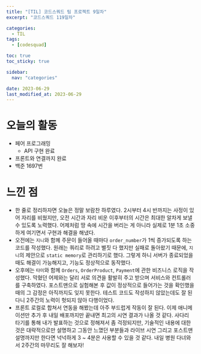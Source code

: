 ```yaml
---
title: "[TIL] 코드스쿼드 팀 프로젝트 9일차"
excerpt: "코드스쿼드 119일차"

categories:
  - TIL
tags:
  - [codesquad]

toc: true
toc_sticky: true

sidebar:
  nav: "categories"

date: 2023-06-29
last_modified_at: 2023-06-29
---
```


# 오늘의 활동

- 페어 프로그래밍
    - API 구현 완료
- 프론트와 연결까지 완료
- 백준 1697번

# 느낀 점

- 한 줄로 정리하자면 오늘은 정말 보람찬 하루였다. 2시부터 4시 반까지는 사정이 있어 자리를 비웠지만, 오전 시간과 자리 비운 이후부터의 시간은 최대한 알차게 보낼 수 있도록 노력했다. 어제처럼 땅 속에 시간을 버리는 게 아니라 실제로 1분 1초 소중하게 여기면서 구현과 해결을 해냈다.
- 오전에는 `지니`와 함께 주문이 들어올 때마다 `order_number`가 1씩 증가되도록 하는 코드를 작성했다. 원래는 쿼리로 하려고 별짓 다 했지만 실패로 돌아왔기 때문에, `지니`의 제안으로 `static memory`로 관리하기로 했다. 그렇게 하니 서버가 종료되었을 때도 해결이 가능해지고, 기능도 정상적으로 동작했다.
- 오후에는 `타미`와 함께 `Orders`, `OrderProduct`, `Payment`에 관한 비즈니스 로직을 작성했다. 막혔던 어제와는 달리 서로 의견을 활발히 주고 받으며 서비스와 컨트롤러를 구축하였다. 포스트맨으로 실험해본 후 값이 정상적으로 들어가는 것을 확인했을 때의 그 감정은 아직까지도 잊지 못한다. 테스트 코드도 작성하지 않았는데도 잘 된다니 2주간의 노력이 헛되지 않아 다행이었다.
- 프론트 로컬로 합쳐서 연동을 해봤는데 아주 부드럽게 작동이 잘 된다. 이제 애니메이션만 추가 후 내일 배포까지만 끝내면 최고의 시연 결과가 나올 것 같다. 사다리 타기를 통해 내가 발표하는 것으로 정해져서 좀 걱정되지만, 기술적인 내용에 대한 것은 대략적으로만 설명하고 그동안 느꼈던 부분들과 라이브 시연 그리고 포스트맨 설명까지만 한다면 넉넉하게 3 ~ 4분은 사용할 수 있을 것 같다. 내일 병원 다녀와서 2주간의 마무리도 잘 해보자!